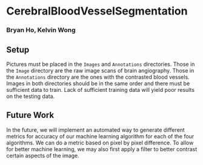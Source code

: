 # CerebralBloodVesselSegmentation
### Bryan Ho, Kelvin Wong

## Setup
Pictures must be placed in the `Images` and `Annotations` directories. Those in the `Image` directory are the raw image scans of brain angiography. Those in the `Annotations` directory are the ones with the contrasted blood vessels. Images in both directories should be in the same order and there must be sufficient data to train. Lack of sufficient training data will yield poor results on the testing data.

## Future Work
In the future, we will implement an automated way to generate different metrics for accuracy of our machine learning algorithm for each of the four algorithms. We can do a metric based on pixel by pixel difference. To allow for better machine learning, we may also first apply a filter to better contrast certain aspects of the image.
